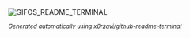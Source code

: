 
<div align="justify">
<picture>
    <source media="(prefers-color-scheme: dark)" srcset="https://i.ibb.co/ry2y8ZG/output-gif.gif">
    <source media="(prefers-color-scheme: light)" srcset="https://i.ibb.co/ry2y8ZG/output-gif.gif">
    <img alt="GIFOS_README_TERMINAL" src="https://i.ibb.co/ry2y8ZG/output-gif.gif">
</picture>

<sub><i>Generated automatically using [x0rzavi/github-readme-terminal](https://github.com/x0rzavi/github-readme-terminal)</i></sub>

</div>
    